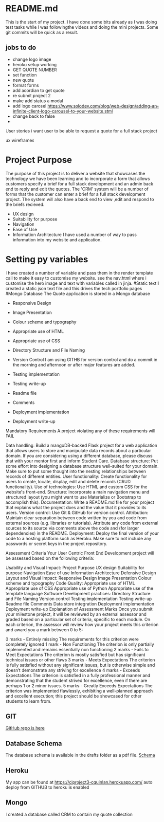 # README.md
This is the start of my project.
I have done some bits already as I was doing test tasks while I was followingthe videos and doing the mini projects.
Some git commits will be quick as a result.



## jobs to do
- change logo image
- heroku setup working
- GET QUOTE NUMBER
- set function
- new quote
- format forms
- add acordian to get quote
- re submit project 2
- make add status a modal
- add logo carosel https://www.solodev.com/blog/web-design/adding-an-infinite-client-logo-carousel-to-your-website.stml
- change back to false
- 


User stories
i want user to be able to request a quote for a full stack project

ux wireframes




# Project Purpose
The purpose of this project is to deliver a website that showcases the technology we have been learning and to incorporate a form that allows customers specify a brief for a full stack development and an admin back end to reply and edit the quotes.
The 'CRM' system will be a number of forms that the customer can enter a brief for a full stack development project.
The system will also have a back end to view ,edit and respond to the briefs recieved.

- UX design
- Suitability for purpose
- Navigation
- Ease of Use
- Information Architecture
I have used a number of way to pass information into my website and application.
# Setting py variables
I have created a number of variable and pass them in the render template call to make it easy to customise my website.
see the nav.html where i customise the hero image and text with variables called in jinja.
#Static text
I created a static json text file and this drives the tech portfolio pages
#Mongo Database
The Quote application is stored in a Mongo database




- Responsive Design
- Image Presentation
- Colour scheme and typography
- Appropriate use of HTML
- Appropriate use of CSS
- Directory Structure and File Naming
- Version Control
I am using GITHB for version control and do a commit in the morning and afternoon or after major features are added.


- Testing implementation
- Testing write-up
- Readme file
- Comments
- Deployment implementation
- Deployment write-up


Mandatory Requirements
A project violating any of these requirements will FAIL

Data handling: Build a mangoDB-backed Flask project for a web application that allows users to store and manipulate data records about a particular domain. If you are considering using a different database, please discuss that with your mentor first and inform Student Care.
Database structure: Put some effort into designing a database structure well-suited for your domain. Make sure to put some thought into the nesting relationships between records of different entities.
User functionality: Create functionality for users to create, locate, display, edit and delete records (CRUD functionality).
Use of technologies: Use HTML and custom CSS for the website's front-end.
Structure: Incorporate a main navigation menu and structured layout (you might want to use Materialize or Bootstrap to accomplish this).
Documentation: Write a README.md file for your project that explains what the project does and the value that it provides to its users.
Version control: Use Git & GitHub for version control.
Attribution: Maintain clear separation between code written by you and code from external sources (e.g. libraries or tutorials). Attribute any code from external sources to its source via comments above the code and (for larger dependencies) in the README.
Deployment: Deploy the final version of your code to a hosting platform such as Heroku.
Make sure to not include any passwords or secret keys in the project repository.

Assessment Criteria
Your User Centric Front End Development project will be assessed based on the following criteria:

Usability and Visual Impact:
Project Purpose
UX design
Suitability for purpose
Navigation
Ease of use
Information Architecture
Defensive Design
Layout and Visual Impact:
Responsive Design
Image Presentation
Colour scheme and typography
Code Quality:
Appropriate use of HTML
Appropriate use of CSS
Appropriate use of Python
Appropriate use of the template language
Software Development practices:
Directory Structure and File Naming
Version control
Testing implementation
Testing write-up
Readme file
Comments
Data store integration
Deployment implementation
Deployment write-up
Explanation of Assessment Marks
Once you submit your milestone project, it will be reviewed by an external assessor and graded based on a particular set of criteria, specific to each module. On each criterion, the assessor will review how your project meets this criterion and award you a mark between 0 to 5:

0 marks - Entirely missing
The requirements for this criterion were completely ignored
1 mark - Non Functioning
The criterion is only partially implemented and remains essentially non functioning
2 marks - Fails to Meet Expectations
The criterion is mostly satisfied but has significant technical issues or other flaws
3 marks - Meets Expectations
The criterion is fully satisfied without any significant issues, but is otherwise simple and doesn’t demonstrate any striving for excellence
4 marks - Exceeds Expectations
The criterion is satisfied in a fully professional manner and demonstrating that the student strived for excellence, even if there are perhaps 1 or 2 minor issues.
5 marks - Greatly Exceeds Expectations
The criterion was implemented flawlessly, exhibiting a well-planned approach and excellent execution; this project should be showcased for other students to learn from.



## GIT 
[GitHub repo is here](https://github.com/ciaranq/project3)

## Database Schema
The database schema is available in the drafts folder as a pdf file.
[Schema](https://github.com/ciaranq/project3/blob/master/drafts/CRM-schema.pdf)

## Heroku
My app can be found at https://ciproject3-cquinlan.herokuapp.com/
auto deploy from GITHUB to heroku is enabled

## Mongo
I created a database called CRM to contain my quote collection

